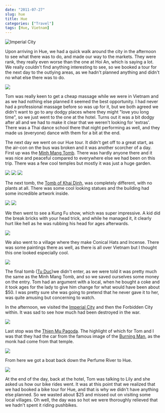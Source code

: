 ```yaml
---
date: "2011-07-27"
slug: hue
title: Hue
categories: ["Travel"]
tags: [Hue, Vietnam]
---
```


![Imperial City](p1080207.jpg)

Upon arriving in Hue, we had a quick walk around the city in the afternoon to see what there was to do, and made our way to the markets. They were rank, they really even worse than the one at Hoi An, which is saying a lot. We really couldn't find anything interesting to see, so we booked a tour for the next day to the outlying areas, as we hadn't planned anything and didn't no what else there was to do.

![](P1080066.jpg)

Tom was really keen to get a cheap massage while we were in Vietnam and as we had nothing else planned it seemed the best opportunity. I had never had a professional massage before so was up for it, but we both agreed we didn't want to go to any dodgy places where they might "love you long time", so we just went to the one at the hotel. Turns out it was a bit dodgy after all and we had to make it clear that we weren't looking for 'extras'. There was a Thai dance school there that night performing as well, and they made us (everyone) dance with them for a bit at the end.

The next day we went on our Hue tour. It didn't get off to a great start, as the air-con on the bus was broken and it was another scorcher of a day. First up was the [Minh Mang Tomb](http://www.vietnamtourism.com/hue/e_pages/lt_lminhmang.htm). There was hardly anyone there and it was nice and peaceful compared to everywhere else we had been on this trip. There was a few cool temples but mostly it was just a huge garden.

![](P1080090.jpg)
![](P1080096.jpg)
![](P1080104.jpg)

The next tomb, the [Tomb of Khai Dinh](http://en.wikipedia.org/wiki/Tomb_of_Khai_Dinh), was completely different, with no plants at all. There was some cool looking statues and the building had some incredible artwork inside.

![](P1080163.jpg)
![](P1080169.jpg)

We then went to see a Kung Fu show, which was super impressive. A kid did the break bricks with your head trick, and while he managed it, it clearly hurt like hell as he was rubbing his head for ages afterwards.

![](P1080175.jpg)

We also went to a village where they make Conical Hats and Incense. There was some paintings there as well, as there is all over Vietnam but I thought this one looked especially cool.

![](P1080182.jpg)

The final tomb ([Tu Duc](http://en.wikipedia.org/wiki/Tu_Duc))we didn't enter, as we were told it was pretty much the same as the Minh Mang Tomb, and so we saved ourselves some money on the entry. Tom had an argument with a local, when he bought a coke and it took ages for the lady to give him change for what would have been about $50. I was pretty sure she was going to pretend that he never gave it to her, was quite amusing but concerning to watch.

In the afternoon, we visited the [Imperial City](http://en.wikipedia.org/wiki/Imperial_City,_Hu%E1%BA%BF) and then the Forbidden City within. It was sad to see how much had been destroyed in the war.

![](P1080229.jpg)

Last stop was the [Thien Mu Pagoda](http://en.wikipedia.org/wiki/Thien_Mu_Pagoda). The highlight of which for Tom and I was that they had the car from the famous image of the [Burning Man](http://en.wikipedia.org/wiki/Thich_Quang_Duc#Self-immolation), as the monk had come from that temple.

![](P1080266.jpg)

From here we got a boat back down the Perfume River to Hue.

![](P1080274.jpg)

At the end of the day, back at the hotel, Tom was talking to Lily and she asked us how our bike rides went. It was at this point that we realized that we had booked a bike tour for Hue, and that is why we didn't have anything else planned. So we wasted about $25 and missed out on visiting some local villages. Oh well, the day was so hot we were thoroughly relieved that we hadn't spent it riding pushbikes.
